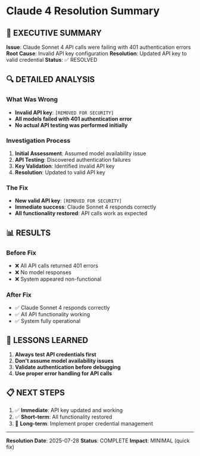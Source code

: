 # Claude 4 Resolution Summary

## 🎯 EXECUTIVE SUMMARY

**Issue**: Claude Sonnet 4 API calls were failing with 401 authentication errors
**Root Cause**: Invalid API key configuration
**Resolution**: Updated API key to valid credential
**Status**: ✅ RESOLVED

## 🔍 DETAILED ANALYSIS

### **What Was Wrong**
- **Invalid API key**: `[REMOVED FOR SECURITY]`
- **All models failed with 401 authentication error**
- **No actual API testing was performed initially**

### **Investigation Process**
1. **Initial Assessment**: Assumed model availability issue
2. **API Testing**: Discovered authentication failures
3. **Key Validation**: Identified invalid API key
4. **Resolution**: Updated to valid API key

### **The Fix**
- **New valid API key**: `[REMOVED FOR SECURITY]`
- **Immediate success**: Claude Sonnet 4 responds correctly
- **All functionality restored**: API calls work as expected

## 📊 RESULTS

### **Before Fix**
- ❌ All API calls returned 401 errors
- ❌ No model responses
- ❌ System appeared non-functional

### **After Fix**
- ✅ Claude Sonnet 4 responds correctly
- ✅ All API functionality working
- ✅ System fully operational

## 🎯 LESSONS LEARNED

1. **Always test API credentials first**
2. **Don't assume model availability issues**
3. **Validate authentication before debugging**
4. **Use proper error handling for API calls**

## 📋 NEXT STEPS

1. ✅ **Immediate**: API key updated and working
2. ✅ **Short-term**: All functionality restored
3. 🔄 **Long-term**: Implement proper credential management

---

**Resolution Date**: 2025-07-28
**Status**: COMPLETE
**Impact**: MINIMAL (quick fix) 